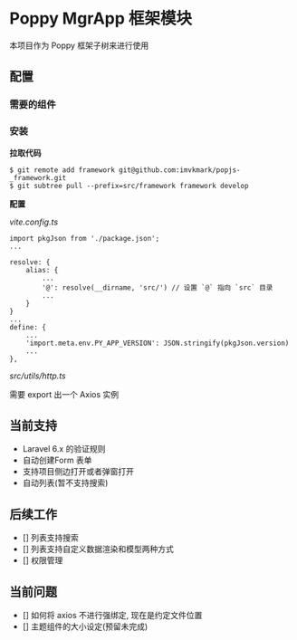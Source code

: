# Poppy MgrApp 框架模块

本项目作为 Poppy 框架子树来进行使用


## 配置

### 需要的组件

### 安装

**拉取代码**

```
$ git remote add framework git@github.com:imvkmark/popjs-_framework.git
$ git subtree pull --prefix=src/framework framework develop
```

**配置**

_vite.config.ts_

```
import pkgJson from './package.json';
...

resolve: {
    alias: {
        ...
        '@': resolve(__dirname, 'src/') // 设置 `@` 指向 `src` 目录
        ...
    }
}
...
define: {
    ...
    'import.meta.env.PY_APP_VERSION': JSON.stringify(pkgJson.version)
    ...
},
```

_src/utils/http.ts_

需要 export 出一个 Axios 实例

## 当前支持

- Laravel 6.x 的验证规则
- 自动创建Form 表单
- 支持项目侧边打开或者弹窗打开
- 自动列表(暂不支持搜索)

## 后续工作

- [] 列表支持搜索
- [] 列表支持自定义数据渲染和模型两种方式
- [] 权限管理

## 当前问题

- [] 如何将 axios 不进行强绑定, 现在是约定文件位置
- [] 主题组件的大小设定(预留未完成)
